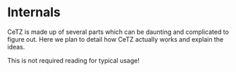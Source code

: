 # Internals
CeTZ is made up of several parts which can be daunting and complicated to figure out. Here we plan to detail how CeTZ actually works and explain the ideas. 

This is not required reading for typical usage!